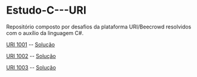 # Estudo-C---URI
Repositório composto por desafios da plataforma URI/Beecrowd resolvidos com o auxílio da linguagem C#.

[URI 1001](https://www.beecrowd.com.br/judge/pt/problems/view/1001) -- [Solução](https://github.com/juansnasc/Estudo-CSharp--URI/blob/main/01-Iniciante/uri1001/uri1001/Program.cs)

[URI 1002](https://www.beecrowd.com.br/judge/pt/problems/view/1002) -- [Solução](https://github.com/juansnasc/Estudo-CSharp--URI/blob/main/01-Iniciante/uri1002/uri1002/MainUri1002.cs)

[URI 1003](https://www.beecrowd.com.br/judge/pt/problems/view/1003) -- [Solução](https://github.com/juansnasc/Estudo-CSharp--URI/blob/main/01-Iniciante/uri1003/uri1003/MainUri1003.cs)
